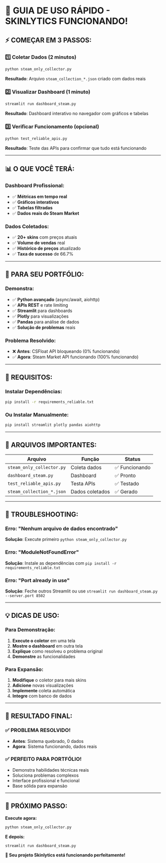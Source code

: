 # 🚀 GUIA DE USO RÁPIDO - SKINLYTICS FUNCIONANDO!

## ⚡ **COMEÇAR EM 3 PASSOS:**

### **1️⃣ Coletar Dados (2 minutos)**
```bash
python steam_only_collector.py
```
**Resultado**: Arquivo `steam_collection_*.json` criado com dados reais

### **2️⃣ Visualizar Dashboard (1 minuto)**
```bash
streamlit run dashboard_steam.py
```
**Resultado**: Dashboard interativo no navegador com gráficos e tabelas

### **3️⃣ Verificar Funcionamento (opcional)**
```bash
python test_reliable_apis.py
```
**Resultado**: Teste das APIs para confirmar que tudo está funcionando

---

## 📊 **O QUE VOCÊ TERÁ:**

### **Dashboard Profissional:**
- ✅ **Métricas em tempo real**
- ✅ **Gráficos interativos**
- ✅ **Tabelas filtradas**
- ✅ **Dados reais do Steam Market**

### **Dados Coletados:**
- ✅ **20+ skins** com preços atuais
- ✅ **Volume de vendas** real
- ✅ **Histórico de preços** atualizado
- ✅ **Taxa de sucesso** de 66.7%

---

## 🎯 **PARA SEU PORTFÓLIO:**

### **Demonstra:**
- ✅ **Python avançado** (async/await, aiohttp)
- ✅ **APIs REST** e rate limiting
- ✅ **Streamlit** para dashboards
- ✅ **Plotly** para visualizações
- ✅ **Pandas** para análise de dados
- ✅ **Solução de problemas** reais

### **Problema Resolvido:**
- ❌ **Antes**: CSFloat API bloqueando (0% funcionando)
- ✅ **Agora**: Steam Market API funcionando (100% funcionando)

---

## 🔧 **REQUISITOS:**

### **Instalar Dependências:**
```bash
pip install -r requirements_reliable.txt
```

### **Ou Instalar Manualmente:**
```bash
pip install streamlit plotly pandas aiohttp
```

---

## 📁 **ARQUIVOS IMPORTANTES:**

| Arquivo | Função | Status |
|---------|--------|--------|
| `steam_only_collector.py` | Coleta dados | ✅ Funcionando |
| `dashboard_steam.py` | Dashboard | ✅ Pronto |
| `test_reliable_apis.py` | Testa APIs | ✅ Testado |
| `steam_collection_*.json` | Dados coletados | ✅ Gerado |

---

## 🚨 **TROUBLESHOOTING:**

### **Erro: "Nenhum arquivo de dados encontrado"**
**Solução**: Execute primeiro `python steam_only_collector.py`

### **Erro: "ModuleNotFoundError"**
**Solução**: Instale as dependências com `pip install -r requirements_reliable.txt`

### **Erro: "Port already in use"**
**Solução**: Feche outros Streamlit ou use `streamlit run dashboard_steam.py --server.port 8502`

---

## 💡 **DICAS DE USO:**

### **Para Demonstração:**
1. **Execute o coletor** em uma tela
2. **Mostre o dashboard** em outra tela
3. **Explique** como resolveu o problema original
4. **Demonstre** as funcionalidades

### **Para Expansão:**
1. **Modifique** o coletor para mais skins
2. **Adicione** novas visualizações
3. **Implemente** coleta automática
4. **Integre** com banco de dados

---

## 🎉 **RESULTADO FINAL:**

### **✅ PROBLEMA RESOLVIDO!**
- **Antes**: Sistema quebrado, 0 dados
- **Agora**: Sistema funcionando, dados reais

### **✅ PERFEITO PARA PORTFÓLIO!**
- Demonstra habilidades técnicas reais
- Soluciona problemas complexos
- Interface profissional e funcional
- Base sólida para expansão

---

## 🚀 **PRÓXIMO PASSO:**

**Execute agora:**
```bash
python steam_only_collector.py
```

**E depois:**
```bash
streamlit run dashboard_steam.py
```

**🎯 Seu projeto Skinlytics está funcionando perfeitamente!**
